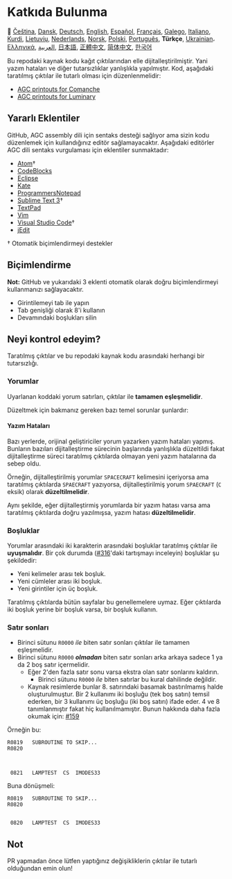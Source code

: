 # Katkıda Bulunma

🎌
[Čeština][CZ],
[Dansk][DA],
[Deutsch][DE],
[English][EN],
[Español][ES],
[Français][FR],
[Galego][GL],
[Italiano][IT],
[Kurdi][KU],
[Lietuvių][LT],
[Nederlands][NL],
[Norsk][NO],
[Polski][PL],
[Português][PT_BR],
**Türkçe**,
[Ukrainian][UA]،
[Ελληνικά][GR],
[العربية][AR],
[日本語][JA],
[正體中文][ZH_TW],
[简体中文][ZH_CN],
[한국어][KO_KR]

[AR]:CONTRIBUTING.ar.md
[CZ]:CONTRIBUTING.cz.md
[DA]:CONTRIBUTING.da.md
[DE]:CONTRIBUTING.de.md
[EN]:CONTRIBUTING.md
[ES]:CONTRIBUTING.es.md
[FR]:CONTRIBUTING.fr.md
[GL]:CONTRIBUTING.gl.md
[GR]:CONTRIBUTING.gr.md
[IT]:CONTRIBUTING.it.md
[JA]:CONTRIBUTING.ja.md
[KO_KR]:CONTRIBUTING.ko_kr.md
[KU]:CONTRIBUTING.ku.md
[LT]:CONTRIBUTING.lt.md
[NL]:CONTRIBUTING.nl.md
[NO]:CONTRIBUTING.no.md
[PL]:CONTRIBUTING.pl.md
[PT_BR]:CONTRIBUTING.pt_br.md
[TR]:CONTRIBUTING.tr.md
[UA]:CONTRIBUTING.ua.md
[ZH_CN]:CONTRIBUTING.zh_cn.md
[ZH_TW]:CONTRIBUTING.zh_tw.md

Bu repodaki kaynak kodu kağıt çıktılarından elle dijitalleştirilmiştir. Yani yazım hataları ve diğer tutarsızlıklar yanlışlıkla yapılmıştır. Kod, aşağıdaki taratılmış çıktılar ile tutarlı olması için düzenlenmelidir:

- [AGC printouts for Comanche][8]
- [AGC printouts for Luminary][9]

## Yararlı Eklentiler

GitHub, AGC assembly dili için sentaks desteği sağlıyor ama sizin kodu düzenlemek için kullandığınız editör sağlamayacaktır. Aşağıdaki editörler AGC dili sentaks vurgulaması için eklentiler sunmaktadır:

- [Atom][Atom]†
- [CodeBlocks][CodeBlocks]
- [Eclipse][Eclipse]
- [Kate][Kate]
- [ProgrammersNotepad][ProgrammersNotepad]
- [Sublime Text 3][Sublime Text]†
- [TextPad][TextPad]
- [Vim][Vim]
- [Visual Studio Code][VisualStudioCode]†
- [jEdit][jEdit]

† Otomatik biçimlendirmeyi destekler

[Atom]:https://github.com/Alhadis/language-agc
[CodeBlocks]:https://github.com/virtualagc/virtualagc/tree/master/Contributed/SyntaxHighlight/CodeBlocks
[Eclipse]:https://github.com/virtualagc/virtualagc/tree/master/Contributed/SyntaxHighlight/Eclipse
[Kate]:https://github.com/virtualagc/virtualagc/tree/master/Contributed/SyntaxHighlight/Kate
[ProgrammersNotepad]:https://github.com/virtualagc/virtualagc/tree/master/Contributed/SyntaxHighlight/ProgrammersNotepad
[Sublime Text]:https://github.com/jimlawton/AGC-Assembly
[TextPad]:https://github.com/virtualagc/virtualagc/tree/master/Contributed/SyntaxHighlight/TextPad
[Vim]:https://github.com/wsdjeg/vim-assembly
[VisualStudioCode]:https://github.com/wopian/agc-assembly
[jEdit]:https://github.com/virtualagc/virtualagc/tree/master/Contributed/SyntaxHighlight/jEdit

## Biçimlendirme

**Not:** GitHub ve yukarıdaki 3 eklenti otomatik olarak doğru biçimlendirmeyi kullanmanızı sağlayacaktır.

- Girintilemeyi tab ile yapın
- Tab genişliği olarak 8'i kullanın
- Devamındaki boşlukları silin

## Neyi kontrol edeyim?

Taratılmış çıktılar ve bu repodaki kaynak kodu arasındaki herhangi bir tutarsızlığı.

### Yorumlar

Uyarlanan koddaki yorum satırları, çıktılar ile **tamamen** **eşleşmelidir**.

Düzeltmek için bakmanız gereken bazı temel sorunlar şunlardır:

#### Yazım Hataları

Bazı yerlerde, orijinal geliştiriciler yorum yazarken yazım hataları yapmış. Bunların bazıları dijitalleştirme sürecinin başlarında yanlışlıkla düzeltildi fakat dijitalleştirme süreci taratılmış çıktılarda olmayan yeni yazım hatalarına da sebep oldu.

Örneğin, dijitalleştirilmiş yorumlar `SPACECRAFT` kelimesini içeriyorsa ama taratılmış çıktılarda `SPAECRAFT` yazıyorsa, dijitalleştirilmiş yorum `SPAECRAFT` (`C` eksik) olarak **düzeltilmelidir**.

Aynı şekilde, eğer dijitalleştirmiş yorumlarda bir yazım hatası varsa ama taratılmış çıktılarda doğru yazılmışsa, yazım hatası **düzeltilmelidir**.

### Boşluklar

Yorumlar arasındaki iki karakterin arasındaki boşluklar taratılmış çıktılar ile **uyuşmalıdır**. Bir çok durumda ([#316][10]'daki tartışmayı inceleyin) boşluklar şu şekildedir:

- Yeni kelimeler arası tek boşluk.
- Yeni cümleler arası iki boşluk.
- Yeni girintiler için üç boşluk.

Taratılmış çıktılarda bütün sayfalar bu genellemelere uymaz. Eğer çıktılarda iki boşluk yerine bir boşluk varsa, bir boşluk kullanın.

### Satır sonları

- Birinci sütunu `R0000` *ile* biten satır sonları çıktılar ile tamamen eşleşmelidir.
- Birinci sütunu `R0000` *__olmadan__* biten satır sonları arka arkaya sadece 1 ya da 2 boş satır içermelidir.
  - Eğer 2'den fazla satır sonu varsa ekstra olan satır sonlarını kaldırın.
    - Birinci sütunu `R0000` *ile* biten satırlar bu kural dahilinde değildir.
  - Kaynak resimlerde bunlar 8. satırındaki basamak bastırılmamış halde oluşturulmuştur. Bir 2 kullanımı iki boşluğu (tek boş satırı) temsil ederken, bir 3 kullanımı üç boşluğu (iki boş satırı) ifade eder. 4 ve 8 tanımlanmıştır fakat hiç kullanılmamıştır. Bunun hakkında daha fazla okumak için: [#159][7]

Örneğin bu:

```plain
R0819   SUBROUTINE TO SKIP...
R0820



 0821   LAMPTEST  CS  IMODES33
```

Buna dönüşmeli:

```plain
R0819   SUBROUTINE TO SKIP...
R0820


 0820   LAMPTEST  CS  IMODES33
```

## Not

PR yapmadan önce lütfen yaptığınız değişikliklerin çıktılar ile tutarlı olduğundan emin olun!

[0]:https://github.com/chrislgarry/Apollo-11/pull/new/master
[1]:http://www.ibiblio.org/apollo/ScansForConversion/Luminary099/
[2]:http://www.ibiblio.org/apollo/ScansForConversion/Comanche055/
[6]:https://github.com/wopian/agc-assembly#user-settings
[7]:https://github.com/chrislgarry/Apollo-11/issues/159
[8]:http://www.ibiblio.org/apollo/ScansForConversion/Comanche055/
[9]:http://www.ibiblio.org/apollo/ScansForConversion/Luminary099/
[10]:https://github.com/chrislgarry/Apollo-11/pull/316#pullrequestreview-102892741
